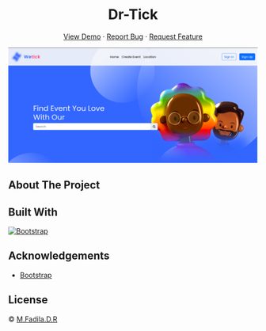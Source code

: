 <h1 align='center'>Dr-Tick </h1>
  <p align="center">
    <a href="https://633524a22e232c42079e89d3--fabulous-lily-07c61c.netlify.app/">View Demo</a>
    ·
    <a href="https://github.com/fadildr/DrTick-Website/issues">Report Bug</a>
    ·
    <a href="https://github.com/fadildr/DrTick-Website/pulls">Request Feature</a>
  </p>

![Image Banner](capture.png)

## About The Project

<!-- #background_projek.  -->

## Built With

[![Bootstrap](https://img.shields.io/badge/Bootstrap-v5.2.x-blue)](https://getbootstrap.com/)

## Acknowledgements

- [Bootstrap](https://getbootstrap.com/)

## License

© [M.Fadila.D.R](https://github.com/fadildr/)
